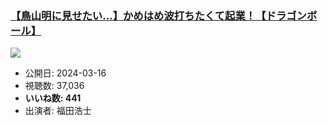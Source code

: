 ### [【鳥山明に見せたい…】かめはめ波打ちたくて起業！【ドラゴンボール】](https://www.youtube.com/watch?v=1OGpbjwRRhs)
[![](https://img.youtube.com/vi/1OGpbjwRRhs/sddefault.jpg)](https://www.youtube.com/watch?v=1OGpbjwRRhs)
-   公開日: 2024-03-16
-   視聴数: 37,036
-   **いいね数: 441**
-   出演者: 福田浩士
